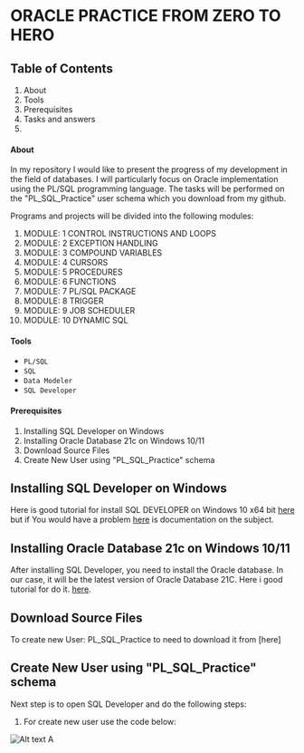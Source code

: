 # ORACLE PRACTICE FROM ZERO TO HERO


## Table of Contents 
1. About
2. Tools
3. Prerequisites
4. Tasks and answers
5. 

#### About

In my repository I would like to present the progress of my development in the field of databases. I will particularly focus on Oracle implementation using the PL/SQL programming language. The tasks will be performed on the "PL_SQL_Practice" user schema which you download from my github.

Programs and projects will be divided into the following modules:

1. MODULE: 1 CONTROL INSTRUCTIONS AND LOOPS
2. MODULE: 2 EXCEPTION HANDLING
3. MODULE: 3 COMPOUND VARIABLES
4. MODULE: 4 CURSORS
5. MODULE: 5 PROCEDURES
6. MODULE: 6 FUNCTIONS
7. MODULE: 7 PL/SQL PACKAGE
8. MODULE: 8 TRIGGER
9. MODULE: 9 JOB SCHEDULER
10. MODULE: 10 DYNAMIC SQL


#### Tools 

* `PL/SQL`
* `SQL`
* `Data Modeler`
* `SQL Developer`

#### Prerequisites

1. Installing SQL Developer on Windows
2. Installing Oracle Database 21c on Windows 10/11 
3. Download Source Files
5. Create New User using "PL_SQL_Practice" schema




## Installing SQL Developer on Windows

 Here is good tutorial for install SQL DEVELOPER on Windows 10 x64 bit [here](https://www.youtube.com/watch?v=zliF8kXVmeE) but if You would have a problem [here](https://docs.oracle.com/en/database/oracle/sql-developer/22.2/rptug/sql-developer-concepts-usage.html#GUID-156BEBA3-2F9B-4CE0-8E91-728581FF46AB) is documentation on the subject. 

## Installing Oracle Database 21c on Windows 10/11 

After installing SQL Developer, you need to install the Oracle database. In our case, it will be the latest version of Oracle Database 21C. Here i good tutorial for do it.  [here](https://www.youtube.com/watch?v=-h2NJmake20). 

## Download Source Files

To create new User: PL_SQL_Practice to need to download it from [here]


## Create New User using "PL_SQL_Practice" schema

Next step is to open SQL Developer and do the following steps:
1. For create new user use the code below: 

![Alt text](GitImages/FirstImages.png)
A